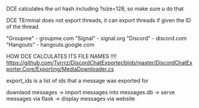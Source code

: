 DCE calculates the url hash including ?size=128, so make sure u do that


DCE TErminal does not export threads, it can export threads if given the ID of the thread.


"Groupme" - groupme.com
"Signal" - signal.org
"Discord" - discord.com
"Hangouts" - hangouts.google.com


HOW DCE CALCULATES ITS FILE NAMES !!!! 
https://github.com/Tyrrrz/DiscordChatExporter/blob/master/DiscordChatExporter.Core/Exporting/MediaDownloader.cs


export_ids is a list of ids that a message was exported for


downlaod messages -> import messages into messages.db -> serve messages via flask -> display messages via website